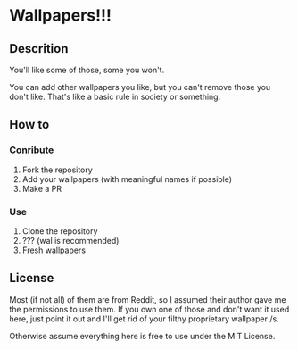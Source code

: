 # Wallpapers!!!

## Descrition
You'll like some of those, some you won't.

You can add other wallpapers you like, but you can't remove those you don't
like. That's like a basic rule in society or something.

## How to

### Conribute

1. Fork the repository
2. Add your wallpapers (with meaningful names if possible)
3. Make a PR

### Use

1. Clone the repository
2. ??? (wal is recommended)
3. Fresh wallpapers

## License
Most (if not all) of them are from Reddit, so I assumed their author gave me the
permissions to use them. If you own one of those and don't want it used here,
just point it out and I'll get rid of your filthy proprietary wallpaper /s.

Otherwise assume everything here is free to use under the MIT License.
